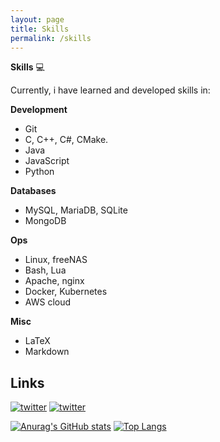 ```yaml
---
layout: page
title: Skills
permalink: /skills
---
```


**Skills** :computer: <br>

Currently, i have learned and developed skills in:

**Development**

* Git
* C, C++, C#, CMake.
* Java
* JavaScript
* Python

**Databases**

* MySQL, MariaDB, SQLite
* MongoDB

**Ops**

* Linux, freeNAS
* Bash, Lua
* Apache, nginx
* Docker, Kubernetes
* AWS cloud

**Misc**

* LaTeX
* Markdown

## Links
[![twitter](https://img.shields.io/badge/twitter-1DA1F2?style=for-the-badge&logo=twitter&logoColor=white)](https://twitter.com/EviLAsRz)
[![twitter](https://img.shields.io/badge/linkedin-0a66c2?style=for-the-badge&logo=linkedin&logoColor=white)](https://www.linkedin.com/in/alvaro-santos-romero-915212225/)

[![Anurag's GitHub stats](https://github-readme-stats.vercel.app/api?username=EviLAsRz&hide=prs,issues&show_icons=true&theme=transparent)](https://github.com/anuraghazra/github-readme-stats)
[![Top Langs](https://github-readme-stats.vercel.app/api/top-langs/?username=EviLAsRz&theme=transparent&layout=compact)](https://github.com/anuraghazra/github-readme-stats)
